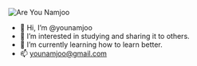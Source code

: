 ![Are You Namjoo](https://user-images.githubusercontent.com/103362082/162614586-811b9ace-df14-43fd-83c7-4692afa343a5.jpeg)

- 👋 Hi, I’m @younamjoo
- 👀 I’m interested in studying and sharing it to others.
- 🌱 I’m currently learning how to learn better.
- 📫 younamjoo@gmail.com

